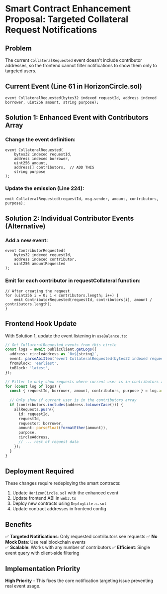 # Smart Contract Enhancement Proposal: Targeted Collateral Request Notifications

## Problem
The current `CollateralRequested` event doesn't include contributor addresses, so the frontend cannot filter notifications to show them only to targeted users.

## Current Event (Line 61 in HorizonCircle.sol)
```solidity
event CollateralRequested(bytes32 indexed requestId, address indexed borrower, uint256 amount, string purpose);
```

## Solution 1: Enhanced Event with Contributors Array

### Change the event definition:
```solidity
event CollateralRequested(
    bytes32 indexed requestId, 
    address indexed borrower, 
    uint256 amount, 
    address[] contributors,  // ADD THIS
    string purpose
);
```

### Update the emission (Line 224):
```solidity
emit CollateralRequested(requestId, msg.sender, amount, contributors, purpose);
```

## Solution 2: Individual Contributor Events (Alternative)

### Add a new event:
```solidity
event ContributorRequested(
    bytes32 indexed requestId,
    address indexed contributor,
    uint256 amountRequested
);
```

### Emit for each contributor in requestCollateral function:
```solidity
// After creating the request
for (uint256 i = 0; i < contributors.length; i++) {
    emit ContributorRequested(requestId, contributors[i], amount / contributors.length);
}
```

## Frontend Hook Update

With Solution 1, update the event listening in `useBalance.ts`:

```typescript
// Get CollateralRequested events from this circle
const logs = await publicClient.getLogs({
  address: circleAddress as `0x${string}`,
  event: parseAbiItem('event CollateralRequested(bytes32 indexed requestId, address indexed borrower, uint256 amount, address[] contributors, string purpose)'),
  fromBlock: 'earliest',
  toBlock: 'latest',
});

// Filter to only show requests where current user is in contributors array
for (const log of logs) {
  const { requestId, borrower, amount, contributors, purpose } = log.args;
  
  // Only show if current user is in the contributors array
  if (contributors.includes(address.toLowerCase())) {
    allRequests.push({
      id: requestId,
      requestId,
      requestor: borrower,
      amount: parseFloat(formatEther(amount)),
      purpose,
      circleAddress,
      // ... rest of request data
    });
  }
}
```

## Deployment Required

These changes require redeploying the smart contracts:

1. Update `HorizonCircle.sol` with the enhanced event
2. Update frontend ABI in `web3.ts`
3. Deploy new contracts using `DeployLite.s.sol`
4. Update contract addresses in frontend config

## Benefits

✅ **Targeted Notifications**: Only requested contributors see requests
✅ **No Mock Data**: Use real blockchain events  
✅ **Scalable**: Works with any number of contributors
✅ **Efficient**: Single event query with client-side filtering

## Implementation Priority

**High Priority** - This fixes the core notification targeting issue preventing real event usage.